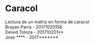 # Caracol
 Lectura de un matriz en forma de caracol <Br>
Brayan Parra - 20171020156 <Br>
Deivid Toloza - 201710201** <Br>
Jose **** - 2017******* <Br>
